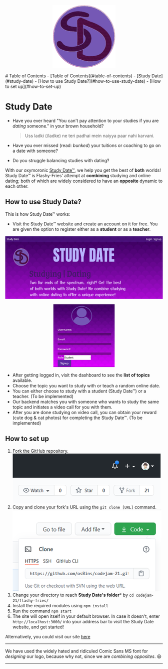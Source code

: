<p align="center">
    <img src=src/components/Homepage/logo2.png height=200>
</p>
# Table of Contents
- [Table of Contents](#table-of-contents)
- [Study Date](#study-date)
  - [How to use Study Date?](#how-to-use-study-date)
  - [How to set up](#how-to-set-up)

# Study Date 
* Have you ever heard "You can't pay attention to your studies if you are *dating* someone." in your brown household?
    > Uss ladki (/ladke) ne teri padhai mein naiyya paar nahi karvani.

* Have you ever missed (read: *bunked*) your tuitions or coaching to go on a date with someone?
* Do you struggle balancing studies with dating?

With our oxymoronic [Study Date™](https://study-date-eda7b.web.app/), we help you get the best of **both** worlds! Study Date™ is Flashy-Fries' attempt at **combining** studying and online dating; both of which are widely considered to have an **opposite** dynamic to each other.

## How to use Study Date?
This is how Study Date™ works:
* Visit the Study Date™ website and create an account on it for free. You are given the option to register either as a **student** or as a **teacher**.
<img src=src/components/Homepage/ss1.png height=200>
<p align=center>
<img src=src/components/Homepage/ss2.png height=200> </p>

* After getting logged in, visit the dashboard to see the **list of topics** available.
* Choose the topic you want to study with or teach a random online date.
* You can either choose to study with a student (Study Date™) or a teacher. (To be implemented)
* Our backend matches you with someone who wants to study the same topic and initiates a video call for you with them.
* After you are done studying on video call, you can obtain your reward (cute dog & cat photos) for completing the Study Date™. (To be implemented)
  
## How to set up
1. Fork the GitHub repository.
   <img src=src/components/Homepage/ss3.png>
2. Copy and clone your fork's URL using the ```git clone [URL]``` command.
   <img src=src/components/Homepage/ss4.png>
3. Change your directory to reach **Study Date's folder*** by ```cd codejam-21/flashy-fries/```
4. Install the required modules using ```npm install```
5. Run the command ```npm start``` 
6. The site will open itself in your default browser. In case it doesn't, enter ```http://localhost:3000/``` into your address bar to visit the Study Date website, and get started!

Alternatively, you could visit our site [here](https://study-date-eda7b.web.app/)
   
______
We have used the widely hated and ridiculed Comic Sans MS font for *designing* our logo, because why not, since we are *combining opposites*. :smiley:

____



